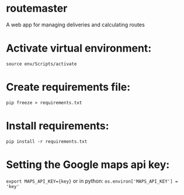 # routemaster
A web app for managing deliveries and calculating routes

# Activate virtual environment:
```source env/Scripts/activate```

# Create requirements file:
```pip freeze > requirements.txt```

# Install requirements:
```pip install -r requirements.txt```

# Setting the Google maps api key:
```export MAPS_API_KEY={key}```
or in python: 
```os.environ['MAPS_API_KEY'] = 'key'```
